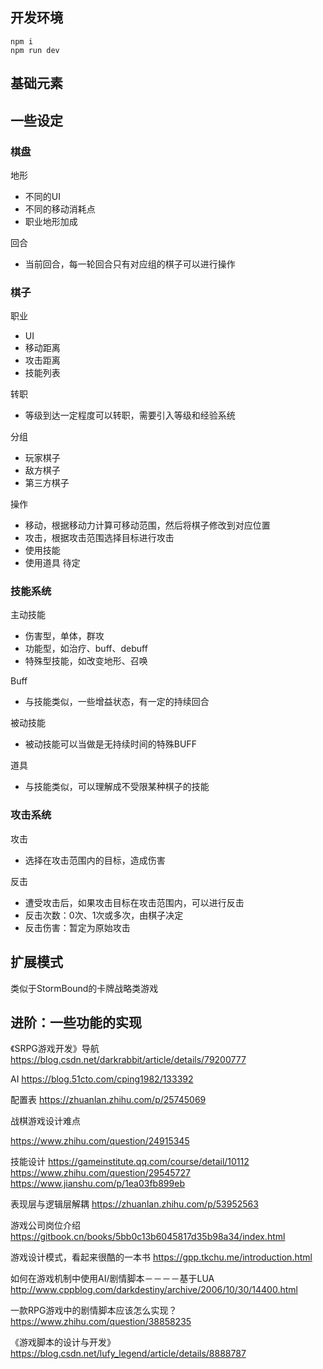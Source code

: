 


## 开发环境
```
npm i 
npm run dev
```

## 基础元素



## 一些设定

### 棋盘

地形
* 不同的UI
* 不同的移动消耗点
* 职业地形加成

回合
* 当前回合，每一轮回合只有对应组的棋子可以进行操作

### 棋子

职业
* UI
* 移动距离
* 攻击距离
* 技能列表

转职
* 等级到达一定程度可以转职，需要引入等级和经验系统

分组
* 玩家棋子
* 敌方棋子
* 第三方棋子

操作
* 移动，根据移动力计算可移动范围，然后将棋子修改到对应位置
* 攻击，根据攻击范围选择目标进行攻击
* 使用技能
* 使用道具 待定

### 技能系统

主动技能
* 伤害型，单体，群攻
* 功能型，如治疗、buff、debuff
* 特殊型技能，如改变地形、召唤

Buff
* 与技能类似，一些增益状态，有一定的持续回合

被动技能
* 被动技能可以当做是无持续时间的特殊BUFF

道具
* 与技能类似，可以理解成不受限某种棋子的技能

### 攻击系统

攻击
* 选择在攻击范围内的目标，造成伤害

反击
* 遭受攻击后，如果攻击目标在攻击范围内，可以进行反击
* 反击次数：0次、1次或多次，由棋子决定
* 反击伤害：暂定为原始攻击

## 扩展模式

类似于StormBound的卡牌战略类游戏

## 进阶：一些功能的实现
《SRPG游戏开发》导航
https://blog.csdn.net/darkrabbit/article/details/79200777

AI
https://blog.51cto.com/cping1982/133392


配置表
https://zhuanlan.zhihu.com/p/25745069

战棋游戏设计难点

https://www.zhihu.com/question/24915345


技能设计
https://gameinstitute.qq.com/course/detail/10112
https://www.zhihu.com/question/29545727
https://www.jianshu.com/p/1ea03fb899eb


表现层与逻辑层解耦
https://zhuanlan.zhihu.com/p/53952563


游戏公司岗位介绍
https://gitbook.cn/books/5bb0c13b6045817d35b98a34/index.html

游戏设计模式，看起来很酷的一本书
https://gpp.tkchu.me/introduction.html

如何在游戏机制中使用AI/剧情脚本－－－－基于LUA
http://www.cppblog.com/darkdestiny/archive/2006/10/30/14400.html

一款RPG游戏中的剧情脚本应该怎么实现？
https://www.zhihu.com/question/38858235

《游戏脚本的设计与开发》
https://blog.csdn.net/lufy_legend/article/details/8888787
